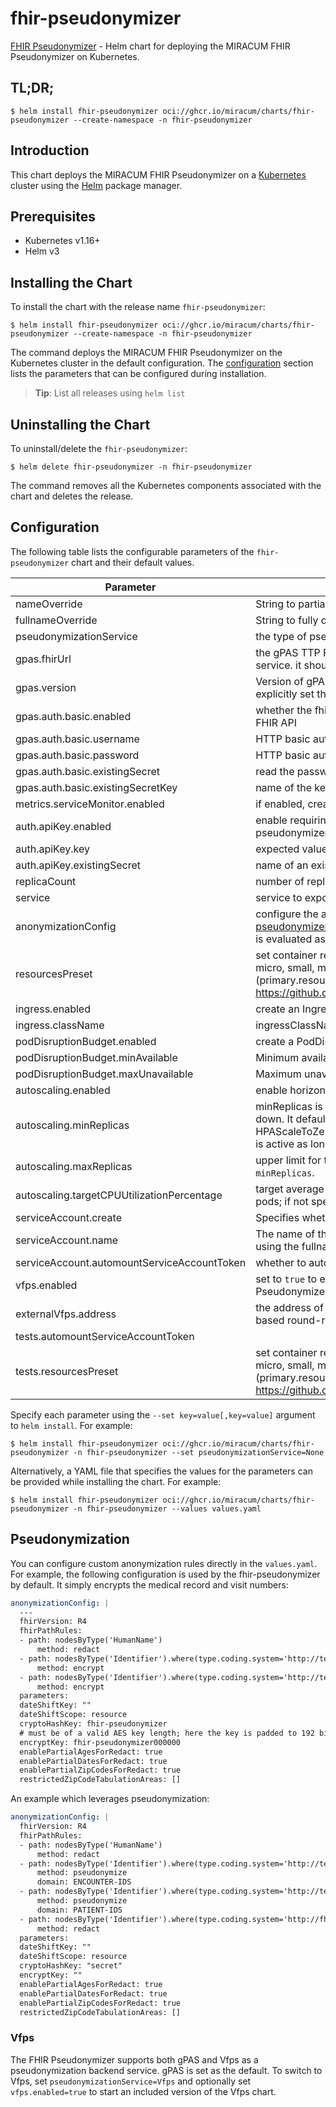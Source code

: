 # fhir-pseudonymizer

[FHIR Pseudonymizer](https://github.com/miracum/fhir-pseudonymizer) - Helm chart for deploying the MIRACUM FHIR Pseudonymizer on Kubernetes.

## TL;DR;

```console
$ helm install fhir-pseudonymizer oci://ghcr.io/miracum/charts/fhir-pseudonymizer --create-namespace -n fhir-pseudonymizer
```

## Introduction

This chart deploys the MIRACUM FHIR Pseudonymizer on a [Kubernetes](http://kubernetes.io) cluster using the [Helm](https://helm.sh) package manager.

## Prerequisites

- Kubernetes v1.16+
- Helm v3

## Installing the Chart

To install the chart with the release name `fhir-pseudonymizer`:

```console
$ helm install fhir-pseudonymizer oci://ghcr.io/miracum/charts/fhir-pseudonymizer --create-namespace -n fhir-pseudonymizer
```

The command deploys the MIRACUM FHIR Pseudonymizer on the Kubernetes cluster in the default configuration. The [configuration](#configuration) section lists the parameters that can be configured during installation.

> **Tip**: List all releases using `helm list`

## Uninstalling the Chart

To uninstall/delete the `fhir-pseudonymizer`:

```console
$ helm delete fhir-pseudonymizer -n fhir-pseudonymizer
```

The command removes all the Kubernetes components associated with the chart and deletes the release.

## Configuration

The following table lists the configurable parameters of the `fhir-pseudonymizer` chart and their default values.

| Parameter                                   | Description                                                                                                                                                                                                                                                                                                                                   | Default                                                          |
| ------------------------------------------- | --------------------------------------------------------------------------------------------------------------------------------------------------------------------------------------------------------------------------------------------------------------------------------------------------------------------------------------------- | ---------------------------------------------------------------- |
| nameOverride                                | String to partially override fullname template (will maintain the release name)                                                                                                                                                                                                                                                               | <code>""</code>                                                  |
| fullnameOverride                            | String to fully override fullname template                                                                                                                                                                                                                                                                                                    | <code>""</code>                                                  |
| pseudonymizationService                     | the type of pseudonymization service to use. One of gPAS, Vfps, None                                                                                                                                                                                                                                                                          | <code>None</code>                                                |
| gpas.fhirUrl                                | the gPAS TTP FHIR Pseudonymizer base URL used to be used by the pseudonymization service. it should look similar to this: `http://gpas:8080/ttp-fhir/fhir/`                                                                                                                                                                                   | <code>""</code>                                                  |
| gpas.version                                | Version of gPAS used. There were breaking changes to the FHIR API starting in 1.10.2, so explicitly set this value to 1.10.2 if `gpas.fhirUrl` points to gPAS 1.10.2.                                                                                                                                                                         | <code>"1.10.1"</code>                                            |
| gpas.auth.basic.enabled                     | whether the fhir-pseudonymizer needs to provide basic auth credentials to access the gPAS FHIR API                                                                                                                                                                                                                                            | <code>false</code>                                               |
| gpas.auth.basic.username                    | HTTP basic auth username                                                                                                                                                                                                                                                                                                                      | <code>""</code>                                                  |
| gpas.auth.basic.password                    | HTTP basic auth password                                                                                                                                                                                                                                                                                                                      | <code>""</code>                                                  |
| gpas.auth.basic.existingSecret              | read the password from an existing secret from the `GPAS__AUTH__BASIC__PASSWORD` key                                                                                                                                                                                                                                                          | <code>""</code>                                                  |
| gpas.auth.basic.existingSecretKey           | name of the key inside the existing secret named above                                                                                                                                                                                                                                                                                        | <code>"GPAS**AUTH**BASIC\_\_PASSWORD"</code>                     |
| metrics.serviceMonitor.enabled              | if enabled, creates a ServiceMonitor instance for Prometheus Operator-based monitoring                                                                                                                                                                                                                                                        | <code>false</code>                                               |
| auth.apiKey.enabled                         | enable requiring an API key placed in the `x-api-key` header to authenticate against the fhir-pseudonymizer's `/fhir/$de-pseudonymize` endpoint.                                                                                                                                                                                              | <code>false</code>                                               |
| auth.apiKey.key                             | expected value for the key, aka "password"                                                                                                                                                                                                                                                                                                    | <code>""</code>                                                  |
| auth.apiKey.existingSecret                  | name of an existing secret with an `APIKEY` key containing the expected password                                                                                                                                                                                                                                                              | <code>""</code>                                                  |
| replicaCount                                | number of replicas. This components can also be easily scaled horizontally if necessary.                                                                                                                                                                                                                                                      | <code>1</code>                                                   |
| service                                     | service to expose the fhir-pseudonymizer at                                                                                                                                                                                                                                                                                                   | <code>{"metricsPort":8081,"port":8080,"type":"ClusterIP"}</code> |
| anonymizationConfig                         | configure the anonymization rules, see <https://github.com/miracum/fhir-pseudonymizer/blob/HEAD/src/FhirPseudonymizer/anonymization.yaml> for an example. this is evaluated as a template. Also see [README.md](README.md#pseudonymization) for configuring it within this values.yaml                                                        | <code>""</code>                                                  |
| resourcesPreset                             | set container resources according to one common preset (allowed values: none, nano, micro, small, medium, large, xlarge, 2xlarge). This is ignored if primary.resources is set (primary.resources is recommended for production). More information: <https://github.com/bitnami/charts/blob/main/bitnami/common/templates/_resources.tpl#L15> | <code>"small"</code>                                             |
| ingress.enabled                             | create an Ingress for the application                                                                                                                                                                                                                                                                                                         | <code>false</code>                                               |
| ingress.className                           | ingressClassName to use                                                                                                                                                                                                                                                                                                                       | <code>""</code>                                                  |
| podDisruptionBudget.enabled                 | create a PodDisruptionBudget resource                                                                                                                                                                                                                                                                                                         | <code>false</code>                                               |
| podDisruptionBudget.minAvailable            | Minimum available instances; ignored if there is no PodDisruptionBudget                                                                                                                                                                                                                                                                       | <code>1</code>                                                   |
| podDisruptionBudget.maxUnavailable          | Maximum unavailable instances; ignored if there is no PodDisruptionBudget                                                                                                                                                                                                                                                                     | <code>""</code>                                                  |
| autoscaling.enabled                         | enable horizontal pod autoscaling                                                                                                                                                                                                                                                                                                             | <code>false</code>                                               |
| autoscaling.minReplicas                     | minReplicas is the lower limit for the number of replicas to which the autoscaler can scale down. It defaults to 1 pod. minReplicas is allowed to be 0 if the alpha feature gate HPAScaleToZero is enabled and at least one Object or External metric is configured. Scaling is active as long as at least one metric value is available.     | <code>1</code>                                                   |
| autoscaling.maxReplicas                     | upper limit for the number of pods that can be set by the autoscaler; cannot be smaller than `minReplicas`.                                                                                                                                                                                                                                   | <code>5</code>                                                   |
| autoscaling.targetCPUUtilizationPercentage  | target average CPU utilization (represented as a percentage of requested CPU) over all the pods; if not specified the default autoscaling policy will be used.                                                                                                                                                                                | <code>80</code>                                                  |
| serviceAccount.create                       | Specifies whether a service account should be created                                                                                                                                                                                                                                                                                         | <code>false</code>                                               |
| serviceAccount.name                         | The name of the service account to use. If not set and create is true, a name is generated using the fullname template                                                                                                                                                                                                                        | <code>""</code>                                                  |
| serviceAccount.automountServiceAccountToken | whether to automount the SA token                                                                                                                                                                                                                                                                                                             | <code>false</code>                                               |
| vfps.enabled                                | set to `true` to enable the included vfps sub-chart and auto-configure the FHIR Pseudonymizer to use it as the pseudonymization backend                                                                                                                                                                                                       | <code>false</code>                                               |
| externalVfps.address                        | the address of an external vfps service to use. Use `dns:///example:8081` to enable dns-based round-robin client-side load-balancing.                                                                                                                                                                                                         | <code>""</code>                                                  |
| tests.automountServiceAccountToken          |                                                                                                                                                                                                                                                                                                                                               | <code>false</code>                                               |
| tests.resourcesPreset                       | set container resources according to one common preset (allowed values: none, nano, micro, small, medium, large, xlarge, 2xlarge). This is ignored if primary.resources is set (primary.resources is recommended for production). More information: <https://github.com/bitnami/charts/blob/main/bitnami/common/templates/_resources.tpl#L15> | <code>"nano"</code>                                              |

Specify each parameter using the `--set key=value[,key=value]` argument to `helm install`. For example:

```console
$ helm install fhir-pseudonymizer oci://ghcr.io/miracum/charts/fhir-pseudonymizer -n fhir-pseudonymizer --set pseudonymizationService=None
```

Alternatively, a YAML file that specifies the values for the parameters can be provided while
installing the chart. For example:

```console
$ helm install fhir-pseudonymizer oci://ghcr.io/miracum/charts/fhir-pseudonymizer -n fhir-pseudonymizer --values values.yaml
```

## Pseudonymization

You can configure custom anonymization rules directly in the `values.yaml`. For example, the following configuration is used by the fhir-pseudonymizer by default.
It simply encrypts the medical record and visit numbers:

```yaml
anonymizationConfig: |
  ---
  fhirVersion: R4
  fhirPathRules:
  - path: nodesByType('HumanName')
      method: redact
  - path: nodesByType('Identifier').where(type.coding.system='http://terminology.hl7.org/CodeSystem/v2-0203' and type.coding.code='VN').value
      method: encrypt
  - path: nodesByType('Identifier').where(type.coding.system='http://terminology.hl7.org/CodeSystem/v2-0203' and type.coding.code='MR').value
      method: encrypt
  parameters:
  dateShiftKey: ""
  dateShiftScope: resource
  cryptoHashKey: fhir-pseudonymizer
  # must be of a valid AES key length; here the key is padded to 192 bits
  encryptKey: fhir-pseudonymizer000000
  enablePartialAgesForRedact: true
  enablePartialDatesForRedact: true
  enablePartialZipCodesForRedact: true
  restrictedZipCodeTabulationAreas: []
```

An example which leverages pseudonymization:

```yaml
anonymizationConfig: |
  fhirVersion: R4
  fhirPathRules:
  - path: nodesByType('HumanName')
      method: redact
  - path: nodesByType('Identifier').where(type.coding.system='http://terminology.hl7.org/CodeSystem/v2-0203' and type.coding.code='VN').value
      method: pseudonymize
      domain: ENCOUNTER-IDS
  - path: nodesByType('Identifier').where(type.coding.system='http://terminology.hl7.org/CodeSystem/v2-0203' and type.coding.code='MR').value
      method: pseudonymize
      domain: PATIENT-IDS
  - path: nodesByType('Identifier').where(type.coding.system='http://fhir.de/CodeSystem/identifier-type-de-basis' and type.coding.code='GKV' or type.coding.code='PKV')
      method: redact
  parameters:
  dateShiftKey: ""
  dateShiftScope: resource
  cryptoHashKey: "secret"
  encryptKey: ""
  enablePartialAgesForRedact: true
  enablePartialDatesForRedact: true
  enablePartialZipCodesForRedact: true
  restrictedZipCodeTabulationAreas: []
```

### Vfps

The FHIR Pseudonymizer supports both gPAS and Vfps as a pseudonymization backend service. gPAS is set as the default.
To switch to Vfps, set `pseudonymizationService=Vfps` and optionally set `vfps.enabled=true` to start an included version of the Vfps chart.
